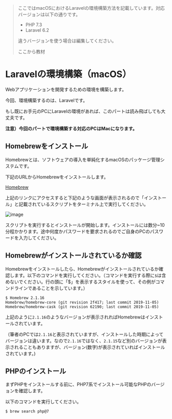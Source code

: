 > ここではmacOSにおけるLaravelの環境構築方法を記載しています。対応バージョンは以下の通りです。
>
> - PHP 7.3
> - Laravel 6.2
>
> 違うバージョンを使う場合は編集してください。
>
> ここから教材

# Laravelの環境構築（macOS）
Webアプリケーションを開発するための環境を構築します。

今回、環境構築するのは、Laravelです。

もし既にお手元のPCにLaravelの環境があれば、このパートは読み飛ばしても大丈夫です。

**注意）今回のパートで環境構築する対応のPCはMacになります。**


## Homebrewをインストール
Homebrewとは、ソフトウェアの導入を単純化するmacOSのパッケージ管理システムです。

下記のURLからHomebrewをインストールします。

[Homebrew](https://brew.sh/index_ja.html)

上記のリンクにアクセスすると下記のような画面が表示されるので「インストール」と記載されているスクリプトをターミナル上で実行してください。

![image](https://i.gyazo.com/069a774cc3f47cab32d7bed52e9b9bbf.png)

スクリプトを実行するとインストールが開始します。インストールには数分~10分程かかります。途中何度かパスワードを要求されるのでご自身のPCのパスワードを入力してください。


## Homebrewがインストールされているか確認
Homebrewをインストールしたら、Homebrewがインストールされているか確認します。以下のコマンドを実行してください。（コマンドを実行する際に`$`は含めないでください。行の頭に「$」を表示するスタイルを使って、その例がコマンドラインであることを示しています。）

```
$ Homebrew 2.1.16
Homebrew/homebrew-core (git revision 2f417; last commit 2019-11-05)
Homebrew/homebrew-cask (git revision 62190; last commit 2019-11-05)
```

上記のように`2.1.16`のようなバージョンが表示されればHomebrewはインストールされています。

（筆者のPCでは`2.1.16`と表示されていますが、インストールした時期によってバージョンは違います。なので`2.1.16`ではなく、`2.1.15`など別のバージョンが表示されることもありますが、バージョン(数字)が表示されていればインストールされています。)


## PHPのインストール
まずPHPをインストールする前に、PHP7系でインストール可能なPHPのバージョンを確認します。

以下のコマンドを実行してください。

```
$ brew search php@7
```
